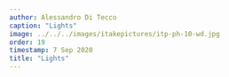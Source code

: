 ```yaml
---
author: Alessandro Di Tecco
caption: "Lights"
image: ../../../images/itakepictures/itp-ph-10-wd.jpg
order: 19
timestamp: 7 Sep 2020
title: "Lights"
---
```

